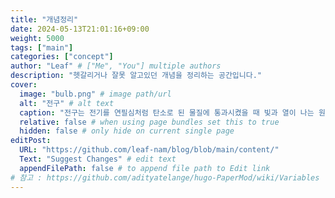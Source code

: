 ```yaml
---
title: "개념정리"
date: 2024-05-13T21:01:16+09:00
weight: 5000
tags: ["main"]
categories: ["concept"]
author: "Leaf" # ["Me", "You"] multiple authors
description: "헷갈리거나 잘못 알고있던 개념을 정리하는 공간입니다."
cover:
  image: "bulb.png" # image path/url
  alt: "전구" # alt text
  caption: "전구는 전기를 연필심처럼 탄소로 된 물질에 통과시켰을 때 빛과 열이 나는 원리를 이용해 미국의 토머스 에디슨이 발명했어요." # display caption under cover
  relative: false # when using page bundles set this to true
  hidden: false # only hide on current single page
editPost:
  URL: "https://github.com/leaf-nam/blog/blob/main/content/"
  Text: "Suggest Changes" # edit text
  appendFilePath: false # to append file path to Edit link
# 참고 : https://github.com/adityatelange/hugo-PaperMod/wiki/Variables
---
```

